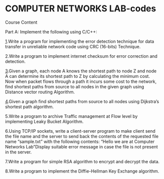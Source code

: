# COMPUTER NETWORKS LAB-codes
Course Content

Part A: Implement the following using C/C++:

[1](https://github.com/nishJay/CN-codes/blob/main/CRC-16.c).Write a program for implementing the error detection technique for data transfer in unreliable network code using CRC (16-bits) Technique.

2.Write a program to implement internet checksum for error correction and detection.

[3](https://github.com/nishJay/CN-codes/blob/main/BellmanFord.c).Given a graph, each node A knows the shortest path to node Z and node A can determine its shortest path to Z by calculating the minimum cost. Now when packet flows through a path it incurs some cost to the network, find shortest paths from source to all nodes in the given graph using Distance vector routing Algorithm.

[4](https://github.com/nishJay/CN-codes/blob/main/Dijkstra.c).Given a graph find shortest paths from source to all nodes using Dijkstra’s shortest path algorithm.

5.Write a program to archive Traffic management at Flow level by implementing Leaky Bucket Algorithm.

6.Using TCP/IP sockets, write a client-server program to make client send the file name and the server to send back the contents of the requested file name “sample.txt” with the following contents: “Hello we are at Computer Networks Lab”Display suitable error message in case the file is not present in the server.

7.Write a program for simple RSA algorithm to encrypt and decrypt the data.

8.Write a program to implement the Diffie-Hellman Key Exchange algorithm.
